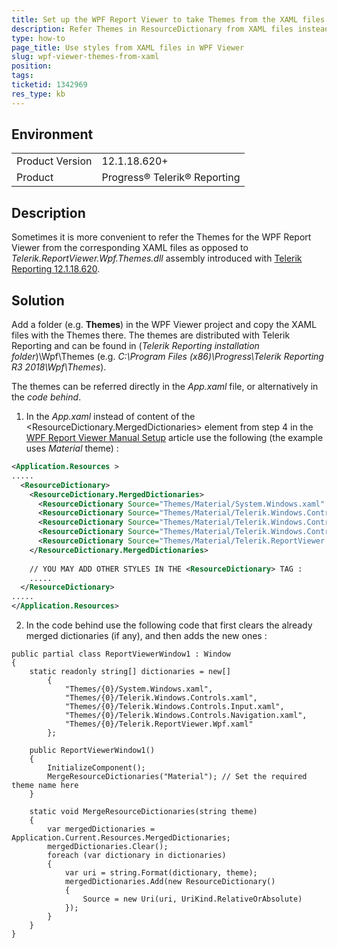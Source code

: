```yaml
---
title: Set up the WPF Report Viewer to take Themes from the XAML files instead of the dedicated assembly
description: Refer Themes in ResourceDictionary from XAML files instead of Telerik.ReportViewer.Wpf.Themes.dll
type: how-to
page_title: Use styles from XAML files in WPF Viewer
slug: wpf-viewer-themes-from-xaml
position: 
tags: 
ticketid: 1342969
res_type: kb
---
```


## Environment
<table>
	<tr>
		<td>Product Version</td>
		<td>12.1.18.620+</td>
	</tr>
	<tr>
		<td>Product</td>
		<td>Progress® Telerik® Reporting</td>
	</tr>
</table>


## Description
Sometimes it is more convenient to refer the Themes for the WPF Report Viewer from the corresponding XAML files as opposed to _Telerik.ReportViewer.Wpf.Themes.dll_ assembly introduced with [Telerik Reporting 12.1.18.620](https://www.telerik.com/support/whats-new/reporting/release-history/progress-telerik-reporting-r2-2018-sp1-12-1-18-620).

## Solution
Add a folder (e.g. __Themes__) in the WPF Viewer project and copy the XAML files with the Themes there. The themes are distributed with Telerik Reporting and can be found in (_Telerik Reporting installation folder_)\Wpf\Themes (e.g. _C:\Program Files (x86)\Progress\Telerik Reporting R3 2018\Wpf\Themes_).

The themes can be referred directly in the _App.xaml_ file, or alternatively in the _code behind_.

1. In the _App.xaml_ instead of content of the <ResourceDictionary.MergedDictionaries> element from step 4 in the [WPF Report Viewer Manual Setup](https://docs.telerik.com/reporting/wpf-report-viewer-manual-setup) article use the following (the example uses _Material_ theme) :

``` XML
<Application.Resources >
.....
  <ResourceDictionary>
    <ResourceDictionary.MergedDictionaries>
      <ResourceDictionary Source="Themes/Material/System.Windows.xaml" />
      <ResourceDictionary Source="Themes/Material/Telerik.Windows.Controls.xaml" />
      <ResourceDictionary Source="Themes/Material/Telerik.Windows.Controls.Input.xaml" />
      <ResourceDictionary Source="Themes/Material/Telerik.Windows.Controls.Navigation.xaml" />
      <ResourceDictionary Source="Themes/Material/Telerik.ReportViewer.Wpf.xaml" />
    </ResourceDictionary.MergedDictionaries>
     
    // YOU MAY ADD OTHER STYLES IN THE <ResourceDictionary> TAG :
    .....
  </ResourceDictionary>
.....
</Application.Resources>
```

2. In the code behind use the following code that first clears the already merged dictionaries (if any), and then adds the new ones :
```CSHARP
public partial class ReportViewerWindow1 : Window
{
    static readonly string[] dictionaries = new[]
        {
            "Themes/{0}/System.Windows.xaml",
            "Themes/{0}/Telerik.Windows.Controls.xaml",
            "Themes/{0}/Telerik.Windows.Controls.Input.xaml",
            "Themes/{0}/Telerik.Windows.Controls.Navigation.xaml",
            "Themes/{0}/Telerik.ReportViewer.Wpf.xaml"
        };
 
    public ReportViewerWindow1()
    {
        InitializeComponent();
        MergeResourceDictionaries("Material"); // Set the required theme name here
    }
 
    static void MergeResourceDictionaries(string theme)
    {
        var mergedDictionaries = Application.Current.Resources.MergedDictionaries;
        mergedDictionaries.Clear();
        foreach (var dictionary in dictionaries)
        {
            var uri = string.Format(dictionary, theme);
            mergedDictionaries.Add(new ResourceDictionary()
            {
                Source = new Uri(uri, UriKind.RelativeOrAbsolute)
            });
        }
    }
}
```

